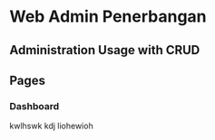 # Web Admin Penerbangan

## Administration Usage with CRUD

## Pages

### Dashboard

kwlhswk
kdj
liohewioh
